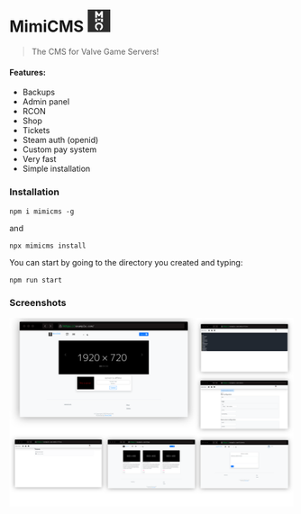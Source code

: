 # MimiCMS <img src="https://github.com/zachey01/MimiCMS/blob/main/images/logo.svg?raw=true" height="40">

> The CMS for Valve Game Servers!

#### Features:

-   Backups
-   Admin panel
-   RCON
-   Shop
-   Tickets
-   Steam auth (openid)
-   Custom pay system
-   Very fast
-   Simple installation

### Installation

```shell
npm i mimicms -g
```

and

```shell
npx mimicms install
```

You can start by going to the directory you created and typing:

```shell
npm run start
```

### Screenshots

![](https://github.com/zachey01/MimiCMS/blob/main/images/screenshot.png?raw=true)
